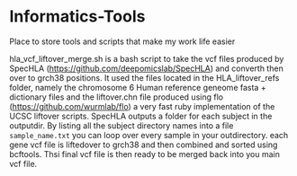 # Informatics-Tools
Place to store tools and scripts that make my work life easier

hla_vcf_liftover_merge.sh is a bash script to take the vcf files produced by SpecHLA (https://github.com/deepomicslab/SpecHLA) and converth then over to grch38 positions. It 
used the files located in the HLA_liftover_refs folder, namely the chromosome 6 Human reference geneome fasta + dictionary files and the liftover.chn file produced using flo 
(https://github.com/wurmlab/flo) a very fast ruby implementation of the UCSC liftover scripts. SpecHLA outputs a folder for each subject in the outputdir. By listing all the
subject directory names into a file `sample_name.txt` you can loop over every sample in your outdirectory. each gene vcf file is liftedover to grch38 and then combined and 
sorted using bcftools. Thsi final vcf file is then ready to be merged back into you main vcf file.

